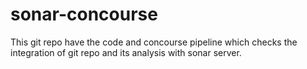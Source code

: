 # sonar-concourse
This git repo have the code and concourse pipeline which checks the integration of git repo and its analysis with sonar server.
